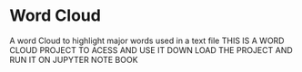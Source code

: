 # Word Cloud
A word Cloud to highlight major words used in a text file
THIS IS A WORD CLOUD PROJECT TO ACESS AND USE IT DOWN LOAD THE PROJECT AND RUN IT ON JUPYTER NOTE BOOK 
